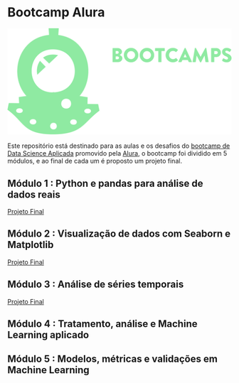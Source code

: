 # Bootcamp Alura

![Alt text](./img/logo-bootcamps.1616501197.svg)

Este repositório está destinado para as aulas e os desafios do [bootcamp de Data Science Aplicada](https://www.alura.com.br/bootcamp/data-science-aplicada/matriculas-abertas) promovido pela [Alura](https://www.alura.com.br/?gclid=Cj0KCQjwk4yGBhDQARIsACGfAeuYTHO_g-_o9gKWyOPdKHSMy3gyxGPmSRg-j8JK0rl6U5ilaC8lxpAaAuaQEALw_wcB), o bootcamp foi dividido em 5 módulos, e ao final de cada um é proposto um projeto final.

## Módulo 1 : Python e pandas para análise de dados reais
[Projeto Final](https://github.com/PedroHCAlmeida/Projeto_final_M1_bootcamp_alura)
## Módulo 2 : Visualização de dados com Seaborn e Matplotlib
[Projeto Final](https://github.com/PedroHCAlmeida/projeto_um_mal_silencioso)
## Módulo 3 : Análise de séries temporais
[Projeto Final](https://github.com/PedroHCAlmeida/analise_temporal_COVID_Brasil)
## Módulo 4 : Tratamento, análise e Machine Learning aplicado

## Módulo 5 : Modelos, métricas e validações em Machine Learning
